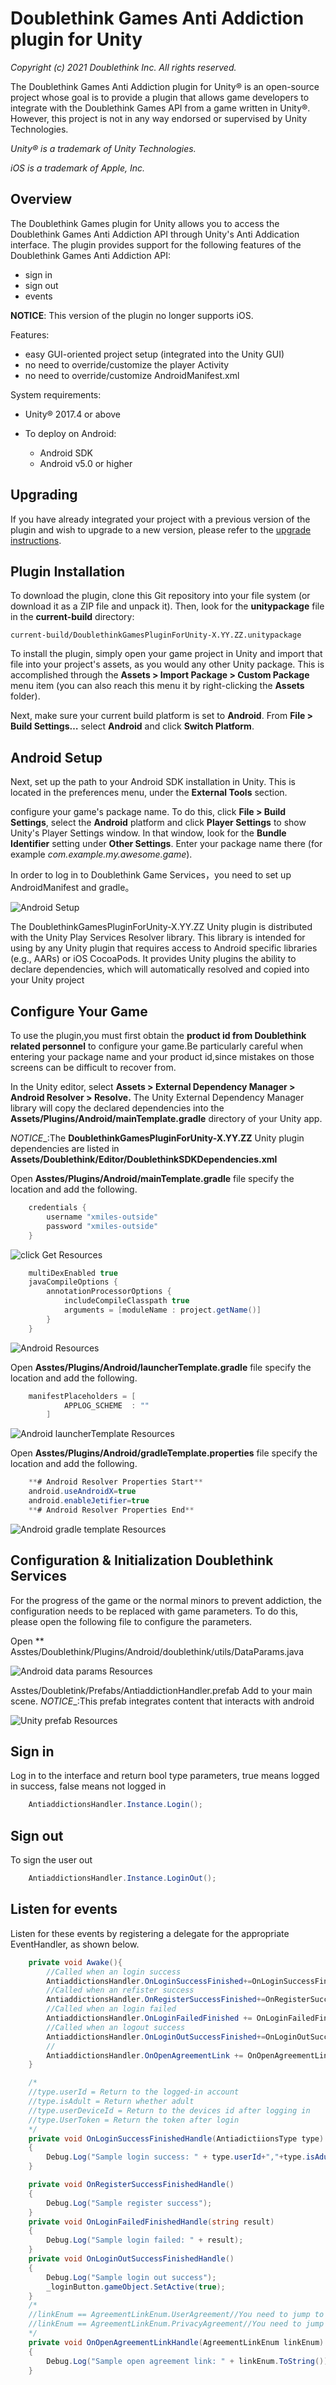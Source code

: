 # Doublethink Games Anti Addiction plugin for Unity
_Copyright (c) 2021 Doublethink Inc. All rights reserved._

The Doublethink Games Anti Addiction plugin for Unity&reg; is an open-source project whose goal 
is to provide a plugin that allows game developers to integrate with 
the Doublethink Games API from a game written in Unity&reg;. However, this project is 
not in any way endorsed or supervised by Unity Technologies.

_Unity&reg; is a trademark of Unity Technologies._

_iOS is a trademark of Apple, Inc._

## Overview

The Doublethink Games plugin for Unity allows you to access the Doublethink Games 
Anti Addiction API through Unity's Anti Addication interface. 
The plugin provides support for the following features of the Doublethink Games Anti Addiction API:<br/>

* sign in
* sign out
* events

__NOTICE__: This version of the plugin no longer supports iOS.

Features:
* easy GUI-oriented project setup (integrated into the Unity GUI)
* no need to override/customize the player Activity
* no need to override/customize AndroidManifest.xml

System requirements:

* Unity&reg; 2017.4 or above

* To deploy on Android:
	* Android SDK
	* Android v5.0 or higher

## Upgrading

If you have already integrated your project with a previous version of the
plugin and wish to upgrade to a new version, please refer to the
[upgrade instructions](UPGRADING.txt).

## Plugin Installation

To download the plugin, clone this Git repository into your file system (or download it as
a ZIP file and unpack it). Then, look for the **unitypackage** file in
the **current-build** directory:
	
	current-build/DoublethinkGamesPluginForUnity-X.YY.ZZ.unitypackage

To install the plugin, simply open your game project in Unity and import that file into
your project's assets, as you would any other Unity package. This is accomplished through
the **Assets > Import Package > Custom Package** menu item (you can also reach this menu it
by right-clicking the **Assets** folder).

Next, make sure your current build platform is set to **Android**. From
**File > Build Settings…** select **Android** and click **Switch Platform**.

## Android Setup

Next, set up the path to your Android SDK installation in Unity. This is located in the
preferences menu, under the **External Tools** section.

configure your game's package name. To do this, click **File > Build Settings**,
select the **Android** platform and click **Player Settings** to show Unity's
Player Settings window. In that window, look for the **Bundle Identifier** setting
under **Other Settings**. Enter your package name there (for example
_com.example.my.awesome.game_).


In order to log in to Doublethink Game Services，you need to set up AndroidManifest and gradle。

![Android Setup](source/docgen/AndroidSetup.png "Android setup")

The DoublethinkGamesPluginForUnity-X.YY.ZZ Unity plugin is distributed with the Unity Play Services Resolver library. 
This library is intended for using by any Unity plugin that requires access to Android 
specific libraries (e.g., AARs) or iOS CocoaPods. It provides Unity plugins 
the ability to declare dependencies, which will automatically resolved and copied into your Unity project

## Configure Your Game

To use the plugin,you must first obtain the **product id from Doublethink related personnel**
 to configure your game.Be particularly careful when entering your package name and your
product id,since mistakes on those screens can be difficult to
recover from.

In the Unity editor, select **Assets > External Dependency Manager > Android Resolver > Resolve.**
The Unity External Dependency Manager library will copy the declared dependencies into 
the **Assets/Plugins/Android/mainTemplate.gradle** directory of your Unity app.

_NOTICE__:The **DoublethinkGamesPluginForUnity-X.YY.ZZ** Unity plugin 
dependencies are listed in **Assets/Doublethink/Editor/DoublethinkSDKDependencies.xml**

Open **Asstes/Plugins/Android/mainTemplate.gradle** file specify the location and add the following.

```csharp
	credentials {
	    username "xmiles-outside"
	    password "xmiles-outside"
	}
```

![click Get Resources](source/docgen/resourcesLink.png "Show the resources data")

```csharp
	multiDexEnabled true
    javaCompileOptions {
        annotationProcessorOptions {
        	includeCompileClasspath true
        	arguments = [moduleName : project.getName()]
        }
    }
```

![Android Resources](source/docgen/resources.png "Android resource data")

Open **Asstes/Plugins/Android/launcherTemplate.gradle** file specify the location and add the following.

```csharp
	manifestPlaceholders = [
            APPLOG_SCHEME  : ""
        ]
```

![Android launcherTemplate Resources](source/docgen/launcherTemplateResource.png "Android launcherTemplate Resources")

Open **Asstes/Plugins/Android/gradleTemplate.properties** file specify the location and add the following.

```csharp
	**# Android Resolver Properties Start**
	android.useAndroidX=true
	android.enableJetifier=true
	**# Android Resolver Properties End**
```

![Android gradle template Resources](source/docgen/gradleTemplateResource.png "Android gradle template Resources")

## Configuration & Initialization Doublethink Services

For the progress of the game or the normal minors to prevent addiction, 
the configuration needs to be replaced with game parameters. To do this, 
please open the following file to configure the parameters.

Open ** Asstes/Doublethink/Plugins/Android/doublethink/utils/DataParams.java

![Android data params Resources](source/docgen/dataParamsResource.png "Android data params Resources")

Asstes/Doubletink/Prefabs/AntiaddictionHandler.prefab Add to your main scene.
_NOTICE__:This prefab integrates content that interacts with android

![Unity prefab Resources](source/docgen/unityPrefabResource.png "Unity prefab Resources")

## Sign in

Log in to the interface and return bool type parameters, true means logged in success, false means not logged in

```csharp
	AntiaddictionsHandler.Instance.Login();
```

## Sign out

To sign the user out

```csharp
	AntiaddictionsHandler.Instance.LoginOut();
```

## Listen for events
Listen for these events by registering a delegate for the appropriate EventHandler, as shown below.

```csharp
	private void Awake(){
		//Called when an login success
		AntiaddictionsHandler.OnLoginSuccessFinished+=OnLoginSuccessFinishedHandle;
		//Called when an refister success
		AntiaddictionsHandler.OnRegisterSuccessFinished+=OnRegisterSuccessFinishedHandle;
		//Called when an login failed
		AntiaddictionsHandler.OnLoginFailedFinished += OnLoginFailedFinishedHandle;
		//Called when an logout success
		AntiaddictionsHandler.OnLoginOutSuccessFinished+=OnLoginOutSuccessFinishedHandle;
		//
		AntiaddictionsHandler.OnOpenAgreementLink += OnOpenAgreementLinkHandle;
	}

	/*
	//type.userId = Return to the logged-in account
	//type.isAdult = Return whether adult
	//type.userDeviceId = Return to the devices id after logging in
	//type.UserToken = Return the token after login
	*/
	private void OnLoginSuccessFinishedHandle(AntiadictiionsType type)
	{
    	Debug.Log("Sample login success: " + type.userId+","+type.isAdult+","+type.userDeviceId+","+type.UserToken);
	}

	private void OnRegisterSuccessFinishedHandle()
	{
    	Debug.Log("Sample register success");
	}
	private void OnLoginFailedFinishedHandle(string result)
	{
    	Debug.Log("Sample login failed: " + result);
	}
	private void OnLoginOutSuccessFinishedHandle()
	{
    	Debug.Log("Sample login out success");
    	_loginButton.gameObject.SetActive(true);
	}
	/*
	//linkEnum == AgreementLinkEnum.UserAgreement//You need to jump to the specified link address
	//linkEnum == AgreementLinkEnum.PrivacyAgreement//You need to jump to the specified link address
	*/
	private void OnOpenAgreementLinkHandle(AgreementLinkEnum linkEnum)
	{
		Debug.Log("Sample open agreement link: " + linkEnum.ToString());
	}
```
